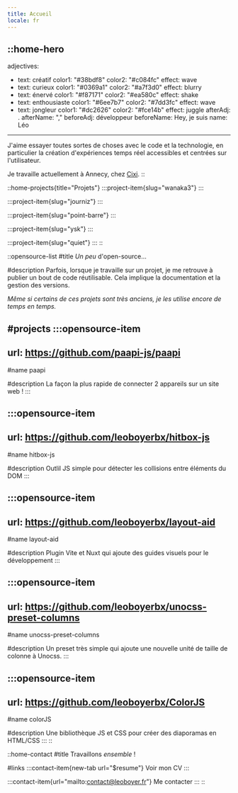 ```yaml
---
title: Accueil
locale: fr
---
```


::home-hero
---
adjectives:
  - text: créatif
    color1: "#38bdf8"
    color2: "#c084fc"
    effect: wave
  - text: curieux
    color1: "#0369a1"
    color2: "#a7f3d0"
    effect: blurry
  - text: énervé
    color1: "#f87171"
    color2: "#ea580c"
    effect: shake
  - text: enthousiaste
    color1: "#6ee7b7"
    color2: "#7dd3fc"
    effect: wave
  - text: jongleur
    color1: "#dc2626"
    color2: "#fce14b"
    effect: juggle
afterAdj: .
afterName: ","
beforeAdj: développeur
beforeName: Hey, je suis
name: Léo
---
J'aime essayer toutes sortes de choses avec le code et la technologie, en particulier la création d'expériences temps réel accessibles et centrées sur l'utilisateur.

Je travaille actuellement à Annecy, chez [Cixi](https://www.cixi.life/).
::

::home-projects{title="Projets"}
  :::project-item{slug="wanaka3"}
  :::

  :::project-item{slug="journiz"}
  :::

  :::project-item{slug="point-barre"}
  :::

  :::project-item{slug="ysk"}
  :::

  :::project-item{slug="quiet"}
  :::
::

::opensource-list
#title
*Un peu* d'open-source...

#description
Parfois, lorsque je travaille sur un projet, je me retrouve à publier un bout de code réutilisable. Cela implique la documentation et la gestion des versions.

*Même si certains de ces projets sont très anciens, je les utilise encore de temps en temps.*

#projects
  :::opensource-item
  ---
  url: https://github.com/paapi-js/paapi
  ---
  #name
  paapi

  #description
  La façon la plus rapide de connecter 2 appareils sur un site web !
  :::

  :::opensource-item
  ---
  url: https://github.com/leoboyerbx/hitbox-js
  ---
  #name
  hitbox-js

  #description
  Outlil JS simple pour détecter les collisions entre éléments du DOM
  :::

  :::opensource-item
  ---
  url: https://github.com/leoboyerbx/layout-aid
  ---
  #name
  layout-aid

  #description
  Plugin Vite et Nuxt qui ajoute des guides visuels pour le développement
  :::

  :::opensource-item
  ---
  url: https://github.com/leoboyerbx/unocss-preset-columns
  ---
  #name
  unocss-preset-columns

  #description
  Un preset très simple qui ajoute une nouvelle unité de taille de colonne à Unocss.
  :::

  :::opensource-item
  ---
  url: https://github.com/leoboyerbx/ColorJS
  ---
  #name
  colorJS

  #description
  Une bibliothèque JS et CSS pour créer des diaporamas en HTML/CSS
  :::
::

::home-contact
#title
Travaillons *ensemble* !

#links
  :::contact-item{new-tab url="$resume"}
  Voir mon CV
  :::

  :::contact-item{url="mailto:contact@leoboyer.fr"}
  Me contacter
  :::
::
